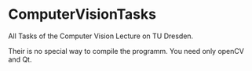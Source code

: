 ComputerVisionTasks
===================

All Tasks of the Computer Vision Lecture on TU Dresden.

Their is no special way to compile the programm.
You need only openCV and Qt.